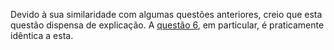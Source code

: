 Devido à sua similaridade com algumas questões anteriores, creio que esta questão dispensa de explicação. A [questão 6](../6), em particular, é praticamente idêntica a esta.